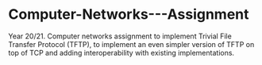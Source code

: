 # Computer-Networks---Assignment
Year 20/21. Computer networks assignment to implement Trivial File Transfer Protocol (TFTP), to implement an even simpler version of TFTP on top of TCP and adding interoperability with existing implementations.

